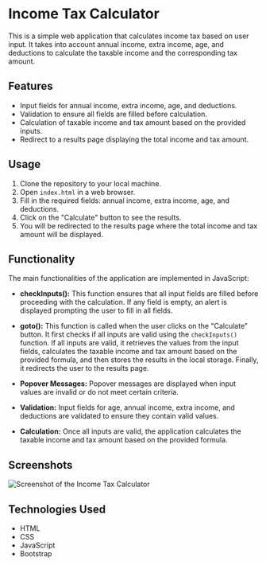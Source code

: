 # Income Tax Calculator

This is a simple web application that calculates income tax based on user input. It takes into account annual income, extra income, age, and deductions to calculate the taxable income and the corresponding tax amount.

## Features

- Input fields for annual income, extra income, age, and deductions.
- Validation to ensure all fields are filled before calculation.
- Calculation of taxable income and tax amount based on the provided inputs.
- Redirect to a results page displaying the total income and tax amount.

## Usage

1. Clone the repository to your local machine.
2. Open `index.html` in a web browser.
3. Fill in the required fields: annual income, extra income, age, and deductions.
4. Click on the "Calculate" button to see the results.
5. You will be redirected to the results page where the total income and tax amount will be displayed.

## Functionality

The main functionalities of the application are implemented in JavaScript:

- **checkInputs():** This function ensures that all input fields are filled before proceeding with the calculation. If any field is empty, an alert is displayed prompting the user to fill in all fields.

- **goto():** This function is called when the user clicks on the "Calculate" button. It first checks if all inputs are valid using the `checkInputs()` function. If all inputs are valid, it retrieves the values from the input fields, calculates the taxable income and tax amount based on the provided formula, and then stores the results in the local storage. Finally, it redirects the user to the results page.
- **Popover Messages:** Popover messages are displayed when input values are invalid or do not meet certain criteria.
- **Validation:** Input fields for age, annual income, extra income, and deductions are validated to ensure they contain valid values.
- **Calculation:** Once all inputs are valid, the application calculates the taxable income and tax amount based on the provided formula.
## Screenshots

![Screenshot of the Income Tax Calculator](screenshot.png)

## Technologies Used

- HTML
- CSS
- JavaScript
- Bootstrap

